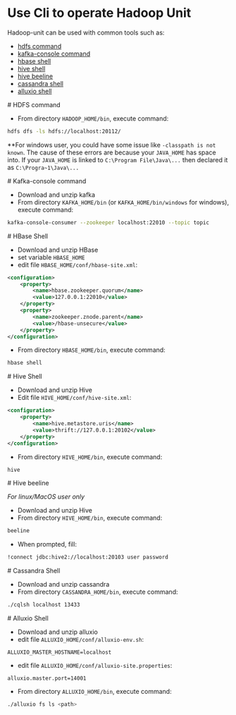 # Use Cli to operate Hadoop Unit

Hadoop-unit can be used with common tools such as:

* [hdfs command](#hdfs-command)
* [kafka-console command](#kafka-console-command)
* [hbase shell](#hbase-shell)
* [hive shell](#hive-shell)
* [hive beeline](#hive-beeline)
* [cassandra shell](#cassandra-shell)
* [alluxio shell](#alluxio-shell)

<div id="hdfs-command"/>
# HDFS command

* From directory `HADOOP_HOME/bin`, execute command:

```bash
hdfs dfs -ls hdfs://localhost:20112/
```

**For windows user, you could have some issue like `-classpath is not known`. The cause of these errors are because your `JAVA_HOME` has space into. If your `JAVA_HOME` is linked to `C:\Program File\Java\...` then declared it as `C:\Progra~1\Java\...`

<div id="kafka-console-command"/>
# Kafka-console command

* Download and unzip kafka
* From directory `KAFKA_HOME/bin` (or `KAFKA_HOME/bin/windows` for windows), execute command:

```bash
kafka-console-consumer --zookeeper localhost:22010 --topic topic
```
<div id="hbase-shell"/>
# HBase Shell

* Download and unzip HBase
* set variable `HBASE_HOME`
* edit file `HBASE_HOME/conf/hbase-site.xml`:
```xml
<configuration>
	<property>
		<name>hbase.zookeeper.quorum</name>
		<value>127.0.0.1:22010</value>
	</property>
	<property>
		<name>zookeeper.znode.parent</name>
		<value>/hbase-unsecure</value>
	</property>
</configuration>
```

* From directory `HBASE_HOME/bin`, execute command:

```bash
hbase shell
```
<div id="hive-shell"/>
# Hive Shell

* Download and unzip Hive
* Edit file `HIVE_HOME/conf/hive-site.xml`:

```xml
<configuration>
	<property>
		<name>hive.metastore.uris</name>
		<value>thrift://127.0.0.1:20102</value>
	</property>
</configuration>
```

* From directory `HIVE_HOME/bin`, execute command:

```bash
hive
```
<div id="hive-beeline"/>
# Hive beeline

*For linux/MacOS user only*

* Download and unzip Hive
* From directory `HIVE_HOME/bin`, execute command:

```bash
beeline
```
* When prompted, fill:

```bash
!connect jdbc:hive2://localhost:20103 user password
```

<div id="cassandra-shell"/>
# Cassandra Shell

* Download and unzip cassandra
* From directory `CASSANDRA_HOME/bin`, execute command:

```bash
./cqlsh localhost 13433
```

<div id="alluxio-shell"/>
# Alluxio Shell

* Download and unzip alluxio
* edit file `ALLUXIO_HOME/conf/alluxio-env.sh`:

```properties
ALLUXIO_MASTER_HOSTNAME=localhost
```

* edit file `ALLUXIO_HOME/conf/alluxio-site.properties`:

```properties
alluxio.master.port=14001
```

* From directory `ALLUXIO_HOME/bin`, execute command:

```bash
./alluxio fs ls <path>
```
